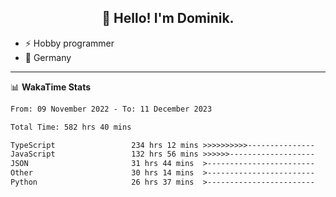 <h2 align="center">👋 Hello! I'm Dominik.</h2>

- ⚡ Hobby programmer
- 📍 Germany

---
📊 **WakaTime Stats**
<!--START_SECTION:waka-->

```txt
From: 09 November 2022 - To: 11 December 2023

Total Time: 582 hrs 40 mins

TypeScript                 234 hrs 12 mins >>>>>>>>>>---------------   40.20 %
JavaScript                 132 hrs 56 mins >>>>>>-------------------   22.82 %
JSON                       31 hrs 44 mins  >------------------------   05.45 %
Other                      30 hrs 14 mins  >------------------------   05.19 %
Python                     26 hrs 37 mins  >------------------------   04.57 %
```

<!--END_SECTION:waka-->
